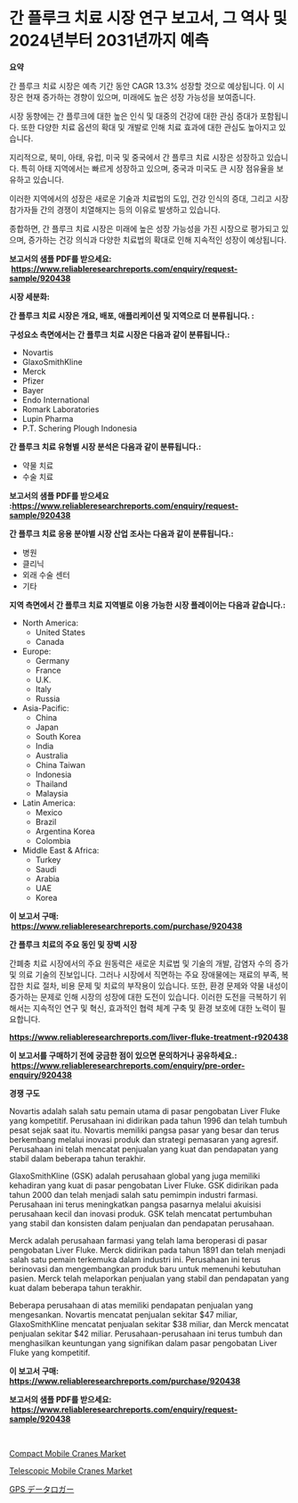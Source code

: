 <p><h1>간 플루크 치료 시장 연구 보고서, 그 역사 및 2024년부터 2031년까지 예측</h1></p><p><strong>요약</strong></p>
<p><p>간 플루크 치료 시장은 예측 기간 동안 CAGR 13.3% 성장할 것으로 예상됩니다. 이 시장은 현재 증가하는 경향이 있으며, 미래에도 높은 성장 가능성을 보여줍니다. </p><p>시장 동향에는 간 플루크에 대한 높은 인식 및 대중의 건강에 대한 관심 증대가 포함됩니다. 또한 다양한 치료 옵션의 확대 및 개발로 인해 치료 효과에 대한 관심도 높아지고 있습니다.</p><p>지리적으로, 북미, 아태, 유럽, 미국 및 중국에서 간 플루크 치료 시장은 성장하고 있습니다. 특히 아태 지역에서는 빠르게 성장하고 있으며, 중국과 미국도 큰 시장 점유율을 보유하고 있습니다.</p><p>이러한 지역에서의 성장은 새로운 기술과 치료법의 도입, 건강 인식의 증대, 그리고 시장 참가자들 간의 경쟁이 치열해지는 등의 이유로 발생하고 있습니다.</p><p>종합하면, 간 플루크 치료 시장은 미래에 높은 성장 가능성을 가진 시장으로 평가되고 있으며, 증가하는 건강 의식과 다양한 치료법의 확대로 인해 지속적인 성장이 예상됩니다.</p></p>
<p><strong>보고서의 샘플 PDF를 받으세요: &nbsp;<a href="https://www.reliableresearchreports.com/enquiry/request-sample/920438">https://www.reliableresearchreports.com/enquiry/request-sample/920438</a></strong></p>
<p><strong>시장 세분화:</strong></p>
<p><strong> 간 플루크 치료 시장은 개요, 배포, 애플리케이션 및 지역으로 더 분류됩니다. :</strong></p>
<p><strong>구성요소 측면에서는 간 플루크 치료 시장은 다음과 같이 분류됩니다.:</strong></p>
<p><ul><li>Novartis</li><li>GlaxoSmithKline</li><li>Merck</li><li>Pfizer</li><li>Bayer</li><li>Endo International</li><li>Romark Laboratories</li><li>Lupin Pharma</li><li>P.T. Schering Plough Indonesia</li></ul></p>
<p><strong> 간 플루크 치료 유형별 시장 분석은 다음과 같이 분류됩니다.:</strong></p>
<p><ul><li>약물 치료</li><li>수술 치료</li></ul></p>
<p><strong>보고서의 샘플 PDF를 받으세요 :<a href="https://www.reliableresearchreports.com/enquiry/request-sample/920438">https://www.reliableresearchreports.com/enquiry/request-sample/920438</a></strong></p>
<p><strong> 간 플루크 치료 응용 분야별 시장 산업 조사는 다음과 같이 분류됩니다.:</strong></p>
<p><ul><li>병원</li><li>클리닉</li><li>외래 수술 센터</li><li>기타</li></ul></p>
<p><strong>지역 측면에서 간 플루크 치료 지역별로 이용 가능한 시장 플레이어는 다음과 같습니다.:</strong></p>
<p><ul>
    <li>
        North America:
        <ul>
            <li>United States</li>
            <li>Canada</li>
        </ul>
    </li>
    <li>
        Europe:
        <ul>
            <li>Germany</li>
            <li>France</li>
            <li>U.K.</li>
            <li>Italy</li>
            <li>Russia</li>
        </ul>
    </li>
    <li>
        Asia-Pacific:
        <ul>
            <li>China</li>
            <li>Japan</li>
            <li>South Korea</li>
            <li>India</li>
            <li>Australia</li>
            <li>China Taiwan</li>
            <li>Indonesia</li>
            <li>Thailand</li>
            <li>Malaysia</li>
        </ul>
    </li>
    <li>
        Latin America:
        <ul>
            <li>Mexico</li>
            <li>Brazil</li>
            <li>Argentina Korea</li>
            <li>Colombia</li>
        </ul>
    </li>
    <li>
        Middle East & Africa:
        <ul>
            <li>Turkey</li>
            <li>Saudi</li>
            <li>Arabia</li>
            <li>UAE</li>
            <li>Korea</li>
        </ul>
    </li>
    </ul></p>
<p><strong>이 보고서 구매: &nbsp;<a href="https://www.reliableresearchreports.com/purchase/920438">https://www.reliableresearchreports.com/purchase/920438</a></strong></p>
<p><strong>간 플루크 치료의 주요 동인 및 장벽 시장</strong></p>
<p><p>간폐충 치료 시장에서의 주요 원동력은 새로운 치료법 및 기술의 개발, 감염자 수의 증가 및 의료 기술의 진보입니다. 그러나 시장에서 직면하는 주요 장애물에는 재료의 부족, 복잡한 치료 절차, 비용 문제 및 치료의 부작용이 있습니다. 또한, 환경 문제와 약물 내성이 증가하는 문제로 인해 시장의 성장에 대한 도전이 있습니다. 이러한 도전을 극복하기 위해서는 지속적인 연구 및 혁신, 효과적인 협력 체계 구축 및 환경 보호에 대한 노력이 필요합니다.</p></p>
<p><strong><a href="https://www.reliableresearchreports.com/liver-fluke-treatment-r920438">https://www.reliableresearchreports.com/liver-fluke-treatment-r920438</a></strong></p>
<p><strong>이 보고서를 구매하기 전에 궁금한 점이 있으면 문의하거나 공유하세요.: &nbsp;<a href="https://www.reliableresearchreports.com/enquiry/pre-order-enquiry/920438">https://www.reliableresearchreports.com/enquiry/pre-order-enquiry/920438</a></strong></p>
<p><strong>경쟁 구도</strong></p>
<p><p>Novartis adalah salah satu pemain utama di pasar pengobatan Liver Fluke yang kompetitif. Perusahaan ini didirikan pada tahun 1996 dan telah tumbuh pesat sejak saat itu. Novartis memiliki pangsa pasar yang besar dan terus berkembang melalui inovasi produk dan strategi pemasaran yang agresif. Perusahaan ini telah mencatat penjualan yang kuat dan pendapatan yang stabil dalam beberapa tahun terakhir.</p><p>GlaxoSmithKline (GSK) adalah perusahaan global yang juga memiliki kehadiran yang kuat di pasar pengobatan Liver Fluke. GSK didirikan pada tahun 2000 dan telah menjadi salah satu pemimpin industri farmasi. Perusahaan ini terus meningkatkan pangsa pasarnya melalui akuisisi perusahaan kecil dan inovasi produk. GSK telah mencatat pertumbuhan yang stabil dan konsisten dalam penjualan dan pendapatan perusahaan.</p><p>Merck adalah perusahaan farmasi yang telah lama beroperasi di pasar pengobatan Liver Fluke. Merck didirikan pada tahun 1891 dan telah menjadi salah satu pemain terkemuka dalam industri ini. Perusahaan ini terus berinovasi dan mengembangkan produk baru untuk memenuhi kebutuhan pasien. Merck telah melaporkan penjualan yang stabil dan pendapatan yang kuat dalam beberapa tahun terakhir.</p><p>Beberapa perusahaan di atas memiliki pendapatan penjualan yang mengesankan. Novartis mencatat penjualan sekitar $47 miliar, GlaxoSmithKline mencatat penjualan sekitar $38 miliar, dan Merck mencatat penjualan sekitar $42 miliar. Perusahaan-perusahaan ini terus tumbuh dan menghasilkan keuntungan yang signifikan dalam pasar pengobatan Liver Fluke yang kompetitif.</p></p>
<p><strong>이 보고서 구매: &nbsp; <a href="https://www.reliableresearchreports.com/purchase/920438">https://www.reliableresearchreports.com/purchase/920438</a></strong></p>
<p><strong>보고서의 샘플 PDF를 받으세요: &nbsp;<a href="https://www.reliableresearchreports.com/enquiry/request-sample/920438">https://www.reliableresearchreports.com/enquiry/request-sample/920438</a></strong><strong></strong></p>
<p>&nbsp;</p>
<p><p><a href="https://github.com/edytherolanlouisejk1miz0wig/Market-Research-Report-List-2/blob/main/compact-mobile-cranes-market.md">Compact Mobile Cranes Market</a></p><p><a href="https://github.com/peachesmcdowel1/Market-Research-Report-List-2/blob/main/telescopic-mobile-cranes-market.md">Telescopic Mobile Cranes Market</a></p><p><a href="https://github.com/avbqbctihcbe2/Market-Research-Report-List-1/blob/main/392523130220.md">GPS データロガー</a></p></p>
